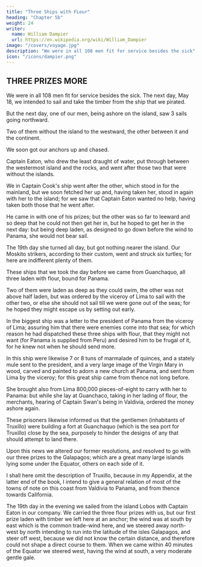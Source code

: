 ```yaml
---
title: "Three Ships with FLour"
heading: "Chapter 5b"
weight: 24
writer:
  name: William Dampier
  url: https://en.wikipedia.org/wiki/William_Dampier
image: "/covers/voyage.jpg"
description: "We were in all 108 men fit for service besides the sick"
icon: "/icons/dampier.png"
---
```



## THREE PRIZES MORE

<!-- However the 17th of May in the afternoon our men were mustered of both ships' companies, and their arms proved.  -->

We were in all 108 men fit for service besides the sick. The next day, May 18, we intended to sail and take the timber from the ship that we pirated.
 <!-- prize with us.  -->

But the next day, one of our men, being ashore on the island, saw 3 sails going northward. 

Two of them without the island to the westward, the other between it and the continent.

We soon got our anchors up and chased. 

Captain Eaton, who drew the least draught of water, put through between the westermost island and the rocks, and went after those two that were without the islands. 

We in Captain Cook's ship went after the other, which stood in for the mainland, but we soon fetched her up and, having taken her, stood in again with her to the island; for we saw that Captain Eaton wanted no help, having taken both those that he went after. 

He came in with one of his prizes; but the other was so far to leeward and so deep that he could not then get her in, but he hoped to get her in the next day: but being deep laden, as designed to go down before the wind to Panama, she would not bear sail.

The 19th day she turned all day, but got nothing nearer the island. Our Moskito strikers, according to their custom, went and struck six turtles; for here are indifferent plenty of them. 

These ships that we took the day before we came from Guanchaquo, all three laden with flour, bound for Panama. 

Two of them were laden as deep as they could swim, the other was not above half laden, but was ordered by the viceroy of Lima to sail with the other two, or else she should not sail till we were gone out of the seas; for he hoped they might escape us by setting out early. 

In the biggest ship was a letter to the president of Panama from the viceroy of Lima; assuring him that there were enemies come into that sea; for which reason he had dispatched these three ships with flour, that they might not want (for Panama is supplied from Peru) and desired him to be frugal of it, for he knew not when he should send more. 

In this ship were likewise 7 or 8 tuns of marmalade of quinces, and a stately mule sent to the president, and a very large image of the Virgin Mary in wood, carved and painted to adorn a new church at Panama, and sent from Lima by the viceroy; for this great ship came from thence not long before. 

She brought also from Lima 800,000 pieces-of-eight to carry with her to Panama: but while she lay at Guanchaco, taking in her lading of flour, the merchants, hearing of Captain Swan's being in Valdivia, ordered the money ashore again. 

These prisoners likewise informed us that the gentlemen (inhabitants of Truxillo) were building a fort at Guanchaquo (which is the sea port for Truxillo) close by the sea, purposely to hinder the designs of any that should attempt to land there.

Upon this news we altered our former resolutions, and resolved to go with our three prizes to the Galapagos; which are a great many large islands lying some under the Equator, others on each side of it. 

I shall here omit the description of Truxillo, because in my Appendix, at the latter end of the book, I intend to give a general relation of most of the towns of note on this coast from Valdivia to Panama, and from thence towards California.

The 19th day in the evening we sailed from the island Lobos with Captain Eaton in our company. We carried the three flour prizes with us, but our first prize laden with timber we left here at an anchor; the wind was at south by east which is the common trade-wind here, and we steered away north-west by north intending to run into the latitude of the isles Galapagos, and steer off west, because we did not know the certain distance, and therefore could not shape a direct course to them. When we came within 40 minutes of the Equator we steered west, having the wind at south, a very moderate gentle gale.

